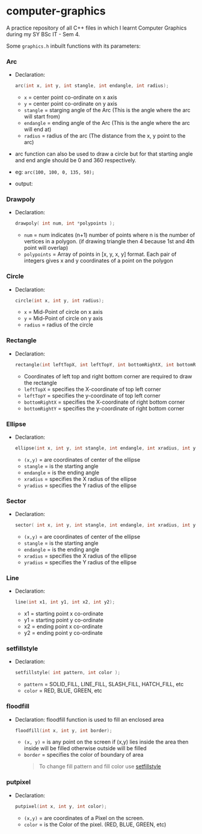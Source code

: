 # computer-graphics

A practice repository of all C++ files in which I learnt Computer Graphics during my SY BSc IT - Sem 4.

Some `graphics.h` inbuilt functions with its parameters:

### Arc

- Declaration:

  ```c++
  arc(int x, int y, int stangle, int endangle, int radius);
  ```

  - `x` = center point co-ordinate on x axis
  - `y` = center point co-ordinate on y axis
  - `stangle` = starging angle of the Arc (This is the angle where the arc will start from)
  - `endangle` = ending angle of the Arc (This is the angle where the arc will end at)
  - `radius` = radius of the arc (The distance from the x, y point to the arc)

- arc function can also be used to draw a circle but for that starting angle and end angle should be 0 and 360 respectively.
- eg: `arc(100, 100, 0, 135, 50);`
- output:

### Drawpoly

- Declaration:

  ```c++
  drawpoly( int num, int *polypoints );
  ```

  - `num` = num indicates (n+1) number of points where n is the number of vertices in a polygon.
    (if drawing triangle then 4 because 1st and 4th point will overlap)
  - `polypoints` = Array of points in [x, y, x, y] format. Each pair of integers gives x and y coordinates of a point on the polygon

### Circle

- Declaration:

  ```c++
  circle(int x, int y, int radius);
  ```

  - `x` = Mid-Point of circle on x axis
  - `y` = Mid-Point of circle on y axis
  - `radius` = radius of the circle

### Rectangle

- Declaration:

  ```c++
  rectangle(int leftTopX, int leftTopY, int bottomRightX, int bottomRightY);
  ```

  - Coordinates of left top and right bottom corner are required to draw the rectangle
  - `leftTopX` = specifies the X-coordinate of top left corner
  - `leftTopY` = specifies the y-coordinate of top left corner
  - `bottomRightX` = specifies the X-coordinate of right bottom corner
  - `bottomRightY` = specifies the y-coordinate of right bottom corner

### Ellipse

- Declaration:

  ```c++
  ellipse(int x, int y, int stangle, int endangle, int xradius, int yradius);
  ```

  - `(x,y)` = are coordinates of center of the ellipse
  - `stangle` = is the starting angle
  - `endangle` = is the ending angle
  - `xradius` = specifies the X radius of the ellipse
  - `yradius` = specifies the Y radius of the ellipse

### Sector

- Declaration:

  ```c++
  sector( int x, int y, int stangle, int endangle, int xradius, int yradius)
  ```

  - `(x,y)` = are coordinates of center of the ellipse
  - `stangle` = is the starting angle
  - `endangle` = is the ending angle
  - `xradius` = specifies the X radius of the ellipse
  - `yradius` = specifies the Y radius of the ellipse

### Line

- Declaration:

  ```c++
  line(int x1, int y1, int x2, int y2);
  ```

  - x1 = starting point x co-ordinate
  - y1 = starting point y co-ordinate
  - x2 = ending point x co-ordinate
  - y2 = ending point y co-ordinate

### setfillstyle

- Declaration:

  ```c++
  setfillstyle( int pattern, int color );
  ```

  - `pattern` = SOLID_FILL, LINE_FILL, SLASH_FILL, HATCH_FILL, etc
  - `color` = RED, BLUE, GREEN, etc

### floodfill

- Declaration: floodfill function is used to fill an enclosed area

  ```c++
  floodfill(int x, int y, int border);
  ```

  - `(x, y)` = is any point on the screen if (x,y) lies inside the area then inside will be filled otherwise outside will be filled
  - `border` = specifies the color of boundary of area
    > To change fill pattern and fill color use [setfillstyle](#setfillstyle)

### putpixel

- Declaration:

  ```c++
  putpixel(int x, int y, int color);
  ```

  - `(x,y)` = are coordinates of a Pixel on the screen.
  - `color` = is the Color of the pixel. (RED, BLUE, GREEN, etc)
